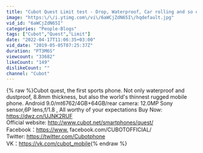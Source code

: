 ```yaml
---
title: "Cubot Quest Limit test - Drop, Waterproof, Car rolling and so on~"
image: "https:\/\/i.ytimg.com\/vi\/6aWCjZdN65I\/hqdefault.jpg"
vid_id: "6aWCjZdN65I"
categories: "People-Blogs"
tags: ["Cubot","Quest","Limit"]
date: "2022-04-17T11:06:35+03:00"
vid_date: "2019-05-05T07:25:37Z"
duration: "PT3M6S"
viewcount: "33682"
likeCount: "149"
dislikeCount: ""
channel: "Cubot"
---
```

{% raw %}Cubot quest, the first sports phone. Not only waterproof and dustproof, 8.8mm thickness, but also the world's thinnest rugged mobile phone. Android 9.0/mt6762/4GB+64GB/rear camera: 12.0MP Sony sensor,6P lens,f/1.8 , All worthy of your expectations                                                                Buy Now:   <a rel="nofollow" target="blank" href="https://dwz.cn/UJNK2RUF">https://dwz.cn/UJNK2RUF</a><br />Official website: <a rel="nofollow" target="blank" href="http://www.cubot.net/smartphones/quest/">http://www.cubot.net/smartphones/quest/</a>   <br />Facebook：<a rel="nofollow" target="blank" href="https://www.">https://www.</a> facebook.com/CUBOTOFFICIAL/   <br />Twitter: <a rel="nofollow" target="blank" href="https://twitter.com/Cubotphone">https://twitter.com/Cubotphone</a>   <br />VK：<a rel="nofollow" target="blank" href="https://vk.com/cubot_mobile">https://vk.com/cubot_mobile</a>{% endraw %}
